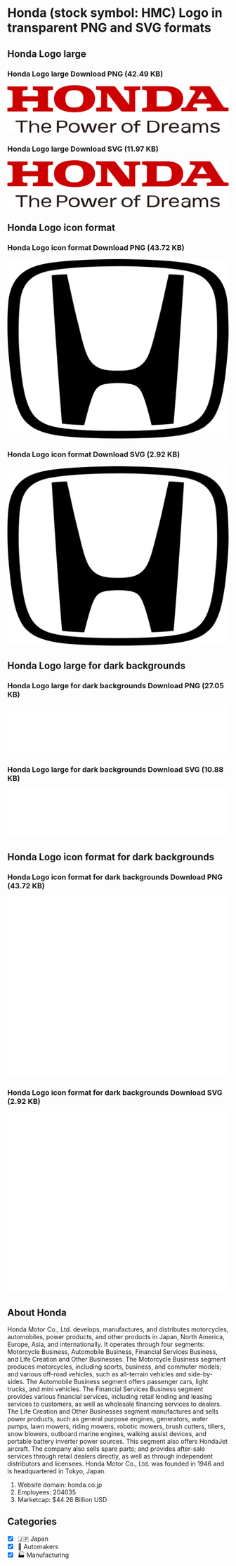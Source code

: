 # Honda (stock symbol: HMC) Logo in transparent PNG and SVG formats

## Honda Logo large

### Honda Logo large Download PNG (42.49 KB)

![Honda Logo large Download PNG (42.49 KB)](/img/orig/HMC_BIG-21295e3e.png)

### Honda Logo large Download SVG (11.97 KB)

![Honda Logo large Download SVG (11.97 KB)](/img/orig/HMC_BIG-b7afa25e.svg)

## Honda Logo icon format

### Honda Logo icon format Download PNG (43.72 KB)

![Honda Logo icon format Download PNG (43.72 KB)](/img/orig/HMC-df3be79b.png)

### Honda Logo icon format Download SVG (2.92 KB)

![Honda Logo icon format Download SVG (2.92 KB)](/img/orig/HMC-ab480aaa.svg)

## Honda Logo large for dark backgrounds

### Honda Logo large for dark backgrounds Download PNG (27.05 KB)

![Honda Logo large for dark backgrounds Download PNG (27.05 KB)](/img/orig/HMC_BIG.D-24236b27.png)

### Honda Logo large for dark backgrounds Download SVG (10.88 KB)

![Honda Logo large for dark backgrounds Download SVG (10.88 KB)](/img/orig/HMC_BIG.D-463a9a6d.svg)

## Honda Logo icon format for dark backgrounds

### Honda Logo icon format for dark backgrounds Download PNG (43.72 KB)

![Honda Logo icon format for dark backgrounds Download PNG (43.72 KB)](/img/orig/HMC.D-345bb8d5.png)

### Honda Logo icon format for dark backgrounds Download SVG (2.92 KB)

![Honda Logo icon format for dark backgrounds Download SVG (2.92 KB)](/img/orig/HMC.D-f4b56646.svg)

## About Honda

Honda Motor Co., Ltd. develops, manufactures, and distributes motorcycles, automobiles, power products, and other products in Japan, North America, Europe, Asia, and internationally. It operates through four segments: Motorcycle Business, Automobile Business, Financial Services Business, and Life Creation and Other Businesses. The Motorcycle Business segment produces motorcycles, including sports, business, and commuter models; and various off-road vehicles, such as all-terrain vehicles and side-by-sides. The Automobile Business segment offers passenger cars, light trucks, and mini vehicles. The Financial Services Business segment provides various financial services, including retail lending and leasing services to customers, as well as wholesale financing services to dealers. The Life Creation and Other Businesses segment manufactures and sells power products, such as general purpose engines, generators, water pumps, lawn mowers, riding mowers, robotic mowers, brush cutters, tillers, snow blowers, outboard marine engines, walking assist devices, and portable battery inverter power sources. This segment also offers HondaJet aircraft. The company also sells spare parts; and provides after-sale services through retail dealers directly, as well as through independent distributors and licensees. Honda Motor Co., Ltd. was founded in 1946 and is headquartered in Tokyo, Japan.

1. Website domain: honda.co.jp
2. Employees: 204035
3. Marketcap: $44.26 Billion USD


## Categories
- [x] 🇯🇵 Japan
- [x] 🚗 Automakers
- [x] 🏭 Manufacturing
